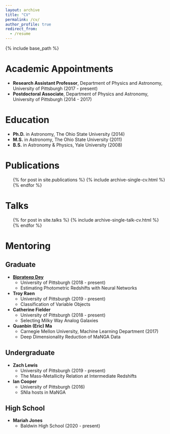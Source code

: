 ```yaml
---
layout: archive
title: "CV"
permalink: /cv/
author_profile: true
redirect_from:
  - /resume
---
```


{% include base_path %}

Academic Appointments
======
* **Research Assistant Professor**, Department of Physics and Astronomy, University of Pittsburgh (2017 - present)
* **Postdoctoral Associate**, Department of Physics and Astronomy, University of Pittsburgh (2014 - 2017)

Education
======
* **Ph.D.** in Astronomy, The Ohio State University (2014)
* **M.S.** in Astronomy, The Ohio State University (2011)
* **B.S.** in Astronomy & Physics, Yale University (2008)

Publications
======
  <ul>{% for post in site.publications %}
    {% include archive-single-cv.html %}
  {% endfor %}</ul>

Talks
======
  <ul>{% for post in site.talks %}
    {% include archive-single-talk-cv.html %}
  {% endfor %}</ul>


Mentoring
======

Graduate
--------
* **[Biprateep Dey](https://biprateep.github.io/)**
    * University of Pittsburgh (2018 - present)
    * Estimating Photometric Redshifts with Neural Networks
* **Troy Raen**
    * University of Pittsburgh (2019 - present)
    * Classification of Variable Objects
* **Catherine Fielder**
    * University of Pittsburgh (2018 - present)
    * Selecting Milky Way Analog Galaxies
* **Quanbin (Eric) Ma**
    * Carnegie Mellon University, Machine Learning Department (2017)
    * Deep Dimensionality Reduction of MaNGA Data

Undergraduate
-------------
* **Zach Lewis**
    * University of Pittsburgh (2019 - present)
    * The Mass-Metallicity Relation at Intermediate Redshifts
* **Ian Cooper**
    * University of Pittsburgh (2016)
    * SNIa hosts in MaNGA

High School
-----------
* **Mariah Jones**
    * Baldwin High School (2020 - present)
